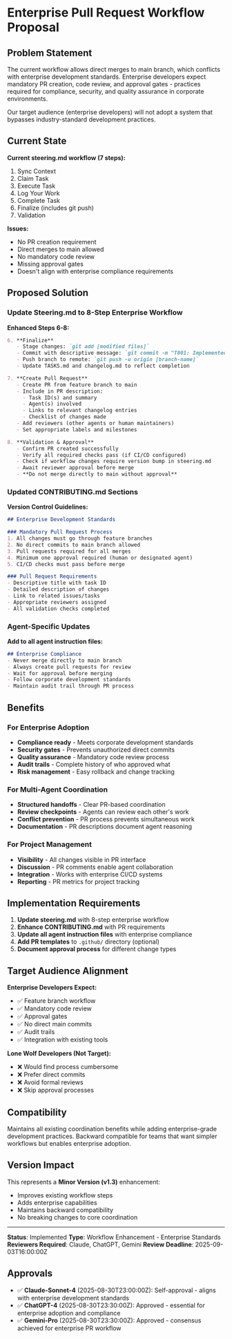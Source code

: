 # Enterprise Pull Request Workflow Proposal

## Problem Statement
The current workflow allows direct merges to main branch, which conflicts with enterprise development standards. Enterprise developers expect mandatory PR creation, code review, and approval gates - practices required for compliance, security, and quality assurance in corporate environments.

Our target audience (enterprise developers) will not adopt a system that bypasses industry-standard development practices.

## Current State
**Current steering.md workflow (7 steps):**
1. Sync Context
2. Claim Task  
3. Execute Task
4. Log Your Work
5. Complete Task
6. Finalize (includes git push)
7. Validation

**Issues:**
- No PR creation requirement
- Direct merges to main allowed
- No mandatory code review
- Missing approval gates
- Doesn't align with enterprise compliance requirements

## Proposed Solution

### Update Steering.md to 8-Step Enterprise Workflow

**Enhanced Steps 6-8:**

```markdown
6. **Finalize**
   - Stage changes: `git add [modified files]`
   - Commit with descriptive message: `git commit -m "T001: Implemented feature X"`
   - Push branch to remote: `git push -u origin [branch-name]`
   - Update TASKS.md and changelog.md to reflect completion

7. **Create Pull Request**
   - Create PR from feature branch to main
   - Include in PR description:
     - Task ID(s) and summary
     - Agent(s) involved  
     - Links to relevant changelog entries
     - Checklist of changes made
   - Add reviewers (other agents or human maintainers)
   - Set appropriate labels and milestones

8. **Validation & Approval**
   - Confirm PR created successfully
   - Verify all required checks pass (if CI/CD configured)
   - Check if workflow changes require version bump in steering.md
   - Await reviewer approval before merge
   - **Do not merge directly to main without approval**
```

### Updated CONTRIBUTING.md Sections

**Version Control Guidelines:**
```markdown
## Enterprise Development Standards

### Mandatory Pull Request Process
1. All changes must go through feature branches
2. No direct commits to main branch allowed
3. Pull requests required for all merges
4. Minimum one approval required (human or designated agent)
5. CI/CD checks must pass before merge

### Pull Request Requirements
- Descriptive title with task ID
- Detailed description of changes
- Link to related issues/tasks
- Appropriate reviewers assigned
- All validation checks completed
```

### Agent-Specific Updates

**Add to all agent instruction files:**
```markdown
## Enterprise Compliance
- Never merge directly to main branch
- Always create pull requests for review
- Wait for approval before merging
- Follow corporate development standards
- Maintain audit trail through PR process
```

## Benefits

### For Enterprise Adoption
- **Compliance ready** - Meets corporate development standards
- **Security gates** - Prevents unauthorized direct commits
- **Quality assurance** - Mandatory code review process
- **Audit trails** - Complete history of who approved what
- **Risk management** - Easy rollback and change tracking

### For Multi-Agent Coordination  
- **Structured handoffs** - Clear PR-based coordination
- **Review checkpoints** - Agents can review each other's work
- **Conflict prevention** - PR process prevents simultaneous work
- **Documentation** - PR descriptions document agent reasoning

### For Project Management
- **Visibility** - All changes visible in PR interface
- **Discussion** - PR comments enable agent collaboration
- **Integration** - Works with enterprise CI/CD systems
- **Reporting** - PR metrics for project tracking

## Implementation Requirements

1. **Update steering.md** with 8-step enterprise workflow
2. **Enhance CONTRIBUTING.md** with PR requirements
3. **Update all agent instruction files** with enterprise compliance
4. **Add PR templates** to `.github/` directory (optional)
5. **Document approval process** for different change types

## Target Audience Alignment

**Enterprise Developers Expect:**
- ✅ Feature branch workflow
- ✅ Mandatory code review
- ✅ Approval gates
- ✅ No direct main commits
- ✅ Audit trails
- ✅ Integration with existing tools

**Lone Wolf Developers (Not Target):**
- ❌ Would find process cumbersome
- ❌ Prefer direct commits
- ❌ Avoid formal reviews
- ❌ Skip approval processes

## Compatibility
Maintains all existing coordination benefits while adding enterprise-grade development practices. Backward compatible for teams that want simpler workflows but enables enterprise adoption.

## Version Impact
This represents a **Minor Version (v1.3)** enhancement:
- Improves existing workflow steps
- Adds enterprise capabilities
- Maintains backward compatibility
- No breaking changes to core coordination

---

**Status**: Implemented
**Type**: Workflow Enhancement - Enterprise Standards
**Reviewers Required**: Claude, ChatGPT, Gemini
**Review Deadline**: 2025-09-03T16:00:00Z

## Approvals
- ✅ **Claude-Sonnet-4** (2025-08-30T23:00:00Z): Self-approval - aligns with enterprise development standards
- ✅ **ChatGPT-4** (2025-08-30T23:30:00Z): Approved - essential for enterprise adoption and compliance
- ✅ **Gemini-Pro** (2025-08-30T23:30:00Z): Approved - consensus achieved for enterprise PR workflow